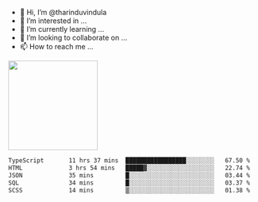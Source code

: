 - 👋 Hi, I’m @tharinduvindula
- 👀 I’m interested in ...
- 🌱 I’m currently learning ...
- 💞️ I’m looking to collaborate on ...
- 📫 How to reach me ...

<!---
tharinduvindula/tharinduvindula is a ✨ special ✨ repository because its `README.md` (this file) appears on your GitHub profile.
You can click the Preview link to take a look at your changes.
--->

<img height="180em" src="https://github-readme-stats.vercel.app/api?username=tharinduvindula&show_icons=true&hide_border=false&&count_private=true&include_all_commits=true" />


<!--START_SECTION:waka-->

```txt
TypeScript       11 hrs 37 mins  █████████████████░░░░░░░░   67.50 %
HTML             3 hrs 54 mins   █████▓░░░░░░░░░░░░░░░░░░░   22.74 %
JSON             35 mins         █░░░░░░░░░░░░░░░░░░░░░░░░   03.44 %
SQL              34 mins         █░░░░░░░░░░░░░░░░░░░░░░░░   03.37 %
SCSS             14 mins         ▒░░░░░░░░░░░░░░░░░░░░░░░░   01.38 %
```

<!--END_SECTION:waka-->
